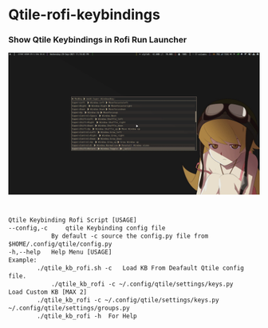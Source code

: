 # Qtile-rofi-keybindings
### Show Qtile Keybindings in Rofi Run Launcher
![preview](https://raw.githubusercontent.com/Sidmaz666/qtile-rofi-keybindings/main/preview.gif)
# 
	Qtile Keybinding Rofi Script [USAGE]
	--config,-c 	qtile Keybinding config file
				By default -c source the config.py file from $HOME/.config/qtile/config.py	
	-h,--help 	Help Menu [USAGE]
	Example:
	 		./qtile_kb_rofi.sh -c 	Load KB From Deafault Qtile config file.
	          	./qtile_kb_rofi -c ~/.config/qtile/settings/keys.py 	Load Custom KB [MAX 2]
			./qtile_kb_rofi -c ~/.config/qtile/settings/keys.py ~/.config/qtile/settings/groups.py
			./qtile_kb_rofi -h 	For Help
	
